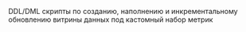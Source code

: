 DDL/DML скрипты по созданию, наполнению и инкрементальному обновлению витрины данных под кастомный набор метрик
